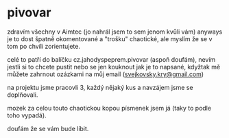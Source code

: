 # pivovar

zdravím všechny v Aimtec
(jo nahrál jsem to sem jenom kvůli vám)
anyways
je to dost špatně okomentované a "trošku" chaotické, ale myslím že se v tom po chvíli zorientujete.

celé to patří do balíčku cz.jahodyspeprem.pivovar (aspoň doufám), nevím jestli si to chcete pustit nebo se jen kouknout jak je to napsané, kdyžtak mě můžete zahrnout ozázkami na můj email (svejkovsky.kry@gmail.com)

na projektu jsme pracovli 3, každý nějaký kus a navzájem jsme se doplňovali.

mozek za celou touto chaotickou kopou písmenek jsem já (taky to podle toho vypadá).

doufám že se vám bude líbit.

